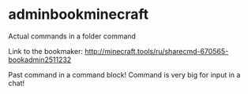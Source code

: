 # adminbookminecraft
Actual commands in a folder command

Link to the bookmaker: http://minecraft.tools/ru/sharecmd-670565-bookadmin2511232

Past command in a command block! Command is very big for input in a chat!